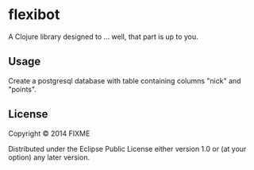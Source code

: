 # flexibot

A Clojure library designed to ... well, that part is up to you.

## Usage

Create a postgresql database with table containing columns "nick" and "points".

## License

Copyright © 2014 FIXME

Distributed under the Eclipse Public License either version 1.0 or (at
your option) any later version.
